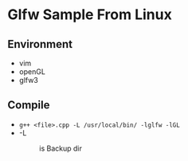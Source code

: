 # Glfw Sample From Linux

## Environment
- vim
- openGL
- glfw3

## Compile
- `g++ <file>.cpp -L /usr/local/bin/ -lglfw -lGL`
- -L <dir> is Backup dir
